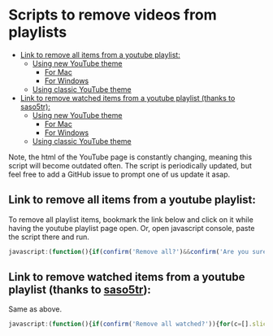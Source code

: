 # Scripts to remove videos from playlists

- [Link to remove all items from a youtube playlist:](#link-to-remove-all-items-from-a-youtube-playlist)
    - [Using new YouTube theme](#using-new-youtube-theme)
        - [For Mac](#for-mac)
        - [For Windows](#for-windows)
    - [Using classic YouTube theme](#using-classic-youtube-theme)
- [Link to remove watched items from a youtube playlist (thanks to saso5tr):](#link-to-remove-watched-items-from-a-youtube-playlist-thanks-to-saso5tr)
    - [Using new YouTube theme](#using-new-youtube-theme)
        - [For Mac](#for-mac)
        - [For Windows](#for-windows)
    - [Using classic YouTube theme](#using-classic-youtube-theme)

Note, the html of the YouTube page is constantly changing, meaning this script will become outdated often. The script is periodically updated, but feel free to add a GitHub issue to prompt one of us update it asap.

## Link to remove all items from a youtube playlist:

To remove all playlist items, bookmark the link below and click on it while having the youtube playlist page open. Or, open javascript console, paste the script there and run.

```js
javascript:(function(){if(confirm('Remove all?')&&confirm('Are you sure?')){for(c=[].slice.call(document.querySelectorAll('ytd-playlist-video-renderer')),i=c.length;i--;c[i]=c[i].lastElementChild.lastElementChild.lastElementChild);iid=window.setInterval(function(){if(!c[0]){window.clearInterval(iid);return;};c.pop().click();setTimeout(()=>{d=[].slice.call(document.querySelectorAll('ytd-menu-service-item-renderer'));for(i=d.length;i--;d[i].innerText.indexOf("Remove")!=-1?d[i].click():void(0));}, 1);},400);}})();
```

## Link to remove watched items from a youtube playlist (thanks to [saso5tr](https://www.reddit.com/r/youtube/comments/3br98c/a_way_to_automatically_add_subscriptions_to/cy38z0f)):

Same as above.

```js
javascript:(function(){if(confirm('Remove all watched?')){for(c=[].slice.call(document.querySelectorAll('ytd-thumbnail-overlay-resume-playback-renderer')),i=c.length;i--;c[i]=c[i].parentElement.parentElement.parentElement.parentElement.parentElement.parentElement.lastElementChild.lastElementChild.lastElementChild);iid=window.setInterval(function(){if(!c[0]){window.clearInterval(iid);return;};c.pop().click();setTimeout(()=>{d=[].slice.call(document.querySelectorAll('ytd-menu-service-item-renderer'));d[d.length-4].click()}, 1);},400);}})();
```
